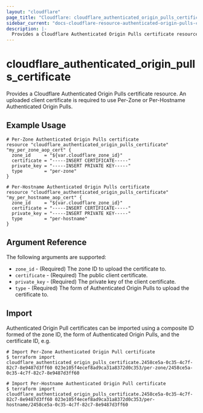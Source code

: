 ```yaml
---
layout: "cloudflare"
page_title: "Cloudflare: cloudflare_authenticated_origin_pulls_certificate"
sidebar_current: "docs-cloudflare-resource-authenticated-origin-pulls-certificate"
description: |-
  Provides a Cloudflare Authenticated Origin Pulls certificate resource.
---
```


# cloudflare_authenticated_origin_pulls_certificate

Provides a Cloudflare Authenticated Origin Pulls certificate resource. An uploaded client certificate is required to use Per-Zone or Per-Hostname Authenticated Origin Pulls.

## Example Usage

```hcl
# Per-Zone Authenticated Origin Pulls certificate
resource "cloudflare_authenticated_origin_pulls_certificate" "my_per_zone_aop_cert" {
  zone_id     = "${var.cloudflare_zone_id}"
  certificate = "-----INSERT CERTIFICATE-----"
  private_key = "-----INSERT PRIVATE KEY-----"
  type        = "per-zone"
}

# Per-Hostname Authenticated Origin Pulls certificate
resource "cloudflare_authenticated_origin_pulls_certificate" "my_per_hostname_aop_cert" {
  zone_id     = "${var.cloudflare_zone_id}"
  certificate = "-----INSERT CERTIFICATE-----"
  private_key = "-----INSERT PRIVATE KEY-----"
  type        = "per-hostname"
}
```

## Argument Reference

The following arguments are supported:

- `zone_id` - (Required) The zone ID to upload the certificate to.
- `certificate` - (Required) The public client certificate.
- `private_key` - (Required) The private key of the client certificate.
- `type` - (Required) The form of Authenticated Origin Pulls to upload the certificate to.

## Import

Authenticated Origin Pull certificates can be imported using a composite ID formed of the zone ID, the form of Authenticated Origin Pulls, and the certificate ID, e.g.

```
# Import Per-Zone Authenticated Origin Pull certificate
$ terraform import cloudflare_authenticated_origin_pulls_certificate.2458ce5a-0c35-4c7f-82c7-8e9487d3ff60 023e105f4ecef8ad9ca31a8372d0c353/per-zone/2458ce5a-0c35-4c7f-82c7-8e9487d3ff60

# Import Per-Hostname Authenticated Origin Pull certificate
$ terraform import cloudflare_authenticated_origin_pulls_certificate.2458ce5a-0c35-4c7f-82c7-8e9487d3ff60 023e105f4ecef8ad9ca31a8372d0c353/per-hostname/2458ce5a-0c35-4c7f-82c7-8e9487d3ff60
```
